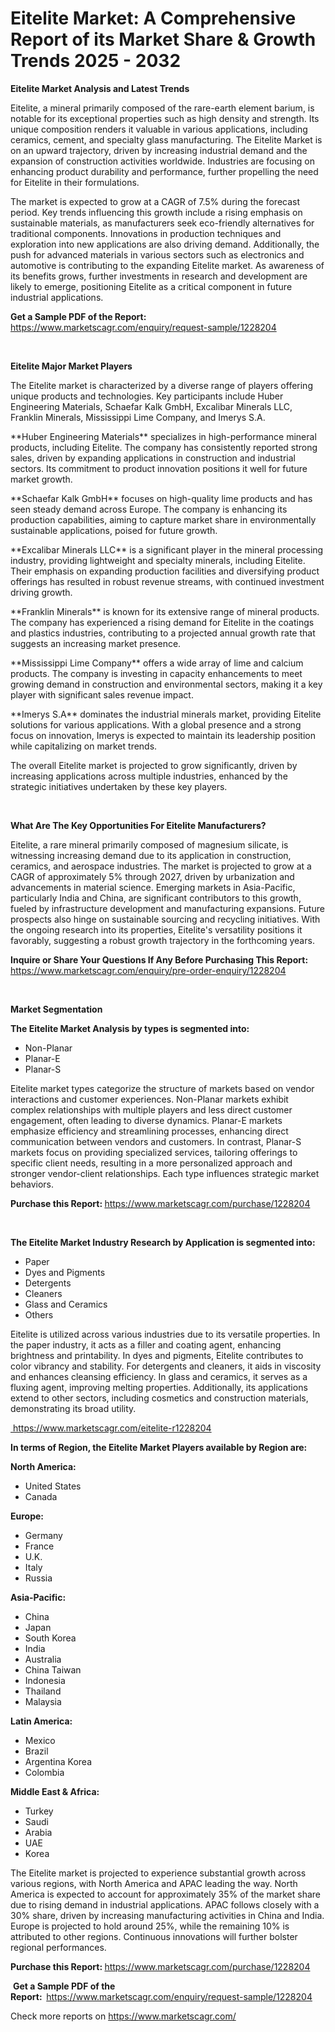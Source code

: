 <p><h1>Eitelite Market: A Comprehensive Report of its Market Share & Growth Trends 2025 - 2032</h1></p><p><strong>Eitelite Market Analysis and Latest Trends</strong></p>
<p><p>Eitelite, a mineral primarily composed of the rare-earth element barium, is notable for its exceptional properties such as high density and strength. Its unique composition renders it valuable in various applications, including ceramics, cement, and specialty glass manufacturing. The Eitelite Market is on an upward trajectory, driven by increasing industrial demand and the expansion of construction activities worldwide. Industries are focusing on enhancing product durability and performance, further propelling the need for Eitelite in their formulations.</p><p>The market is expected to grow at a CAGR of 7.5% during the forecast period. Key trends influencing this growth include a rising emphasis on sustainable materials, as manufacturers seek eco-friendly alternatives for traditional components. Innovations in production techniques and exploration into new applications are also driving demand. Additionally, the push for advanced materials in various sectors such as electronics and automotive is contributing to the expanding Eitelite market. As awareness of its benefits grows, further investments in research and development are likely to emerge, positioning Eitelite as a critical component in future industrial applications.</p></p>
<p><strong>Get a Sample PDF of the Report:&nbsp;</strong> <a href="https://www.marketscagr.com/enquiry/request-sample/1228204?utm_campaign=2304&utm_medium=2&utm_source=Github&utm_content=ia&utm_term=01042025&utm_id=eitelite">https://www.marketscagr.com/enquiry/request-sample/1228204</a></p>
<p>&nbsp;</p>
<p><strong>Eitelite Major Market Players</strong></p>
<p><p>The Eitelite market is characterized by a diverse range of players offering unique products and technologies. Key participants include Huber Engineering Materials, Schaefar Kalk GmbH, Excalibar Minerals LLC, Franklin Minerals, Mississippi Lime Company, and Imerys S.A.</p><p>**Huber Engineering Materials** specializes in high-performance mineral products, including Eitelite. The company has consistently reported strong sales, driven by expanding applications in construction and industrial sectors. Its commitment to product innovation positions it well for future market growth.</p><p>**Schaefar Kalk GmbH** focuses on high-quality lime products and has seen steady demand across Europe. The company is enhancing its production capabilities, aiming to capture market share in environmentally sustainable applications, poised for future growth.</p><p>**Excalibar Minerals LLC** is a significant player in the mineral processing industry, providing lightweight and specialty minerals, including Eitelite. Their emphasis on expanding production facilities and diversifying product offerings has resulted in robust revenue streams, with continued investment driving growth.</p><p>**Franklin Minerals** is known for its extensive range of mineral products. The company has experienced a rising demand for Eitelite in the coatings and plastics industries, contributing to a projected annual growth rate that suggests an increasing market presence.</p><p>**Mississippi Lime Company** offers a wide array of lime and calcium products. The company is investing in capacity enhancements to meet growing demand in construction and environmental sectors, making it a key player with significant sales revenue impact.</p><p>**Imerys S.A** dominates the industrial minerals market, providing Eitelite solutions for various applications. With a global presence and a strong focus on innovation, Imerys is expected to maintain its leadership position while capitalizing on market trends.</p><p>The overall Eitelite market is projected to grow significantly, driven by increasing applications across multiple industries, enhanced by the strategic initiatives undertaken by these key players.</p></p>
<p>&nbsp;</p>
<p><strong>What Are The Key Opportunities For Eitelite Manufacturers?</strong></p>
<p><p>Eitelite, a rare mineral primarily composed of magnesium silicate, is witnessing increasing demand due to its application in construction, ceramics, and aerospace industries. The market is projected to grow at a CAGR of approximately 5% through 2027, driven by urbanization and advancements in material science. Emerging markets in Asia-Pacific, particularly India and China, are significant contributors to this growth, fueled by infrastructure development and manufacturing expansions. Future prospects also hinge on sustainable sourcing and recycling initiatives. With the ongoing research into its properties, Eitelite's versatility positions it favorably, suggesting a robust growth trajectory in the forthcoming years.</p></p>
<p><strong>Inquire or Share Your Questions If Any Before Purchasing This Report:</strong> <a href="https://www.marketscagr.com/enquiry/pre-order-enquiry/1228204?utm_campaign=2304&utm_medium=2&utm_source=Github&utm_content=ia&utm_term=01042025&utm_id=eitelite">https://www.marketscagr.com/enquiry/pre-order-enquiry/1228204</a></p>
<p>&nbsp;</p>
<p><strong>Market Segmentation</strong></p>
<p><strong>The Eitelite Market Analysis by types is segmented into:</strong></p>
<p><ul><li>Non-Planar</li><li>Planar-E</li><li>Planar-S</li></ul></p>
<p><p>Eitelite market types categorize the structure of markets based on vendor interactions and customer experiences. Non-Planar markets exhibit complex relationships with multiple players and less direct customer engagement, often leading to diverse dynamics. Planar-E markets emphasize efficiency and streamlining processes, enhancing direct communication between vendors and customers. In contrast, Planar-S markets focus on providing specialized services, tailoring offerings to specific client needs, resulting in a more personalized approach and stronger vendor-client relationships. Each type influences strategic market behaviors.</p></p>
<p><strong>Purchase this Report:&nbsp;</strong><a href="https://www.marketscagr.com/purchase/1228204?utm_campaign=2304&utm_medium=2&utm_source=Github&utm_content=ia&utm_term=01042025&utm_id=eitelite">https://www.marketscagr.com/purchase/1228204</a></p>
<p>&nbsp;</p>
<p><strong>The Eitelite Market Industry Research by Application is segmented into:</strong></p>
<p><ul><li>Paper</li><li>Dyes and Pigments</li><li>Detergents</li><li>Cleaners</li><li>Glass and Ceramics</li><li>Others</li></ul></p>
<p><p>Eitelite is utilized across various industries due to its versatile properties. In the paper industry, it acts as a filler and coating agent, enhancing brightness and printability. In dyes and pigments, Eitelite contributes to color vibrancy and stability. For detergents and cleaners, it aids in viscosity and enhances cleansing efficiency. In glass and ceramics, it serves as a fluxing agent, improving melting properties. Additionally, its applications extend to other sectors, including cosmetics and construction materials, demonstrating its broad utility.</p></p>
<p><a href="https://www.marketscagr.com/eitelite-r1228204?utm_campaign=2304&utm_medium=2&utm_source=Github&utm_content=ia&utm_term=01042025&utm_id=eitelite">&nbsp;https://www.marketscagr.com/eitelite-r1228204</a></p>
<p><strong>In terms of Region, the Eitelite Market Players available by Region are:</strong></p>
<p>
    <p> <strong> North America: </strong>
        <ul>
            <li>United States</li>
            <li>Canada</li>
        </ul>
        </p> 
    <p> <strong> Europe: </strong>
        <ul>
            <li>Germany</li>
            <li>France</li>
            <li>U.K.</li>
            <li>Italy</li>
            <li>Russia</li>
        </ul>
        </p> 
    <p> <strong> Asia-Pacific: </strong>
        <ul>
            <li>China</li>
            <li>Japan</li>
            <li>South Korea</li>
            <li>India</li>
            <li>Australia</li>
            <li>China Taiwan</li>
            <li>Indonesia</li>
            <li>Thailand</li>
            <li>Malaysia</li>
        </ul>
        </p> 
    <p> <strong> Latin America: </strong>
        <ul>
            <li>Mexico</li>
            <li>Brazil</li>
            <li>Argentina Korea</li>
            <li>Colombia</li>
        </ul>
        </p> 
    <p> <strong> Middle East & Africa: </strong>
        <ul>
            <li>Turkey</li>
            <li>Saudi</li>
            <li>Arabia</li>
            <li>UAE</li>
            <li>Korea</li>
        </ul>
    </p>
    </p>
<p><p>The Eitelite market is projected to experience substantial growth across various regions, with North America and APAC leading the way. North America is expected to account for approximately 35% of the market share due to rising demand in industrial applications. APAC follows closely with a 30% share, driven by increasing manufacturing activities in China and India. Europe is projected to hold around 25%, while the remaining 10% is attributed to other regions. Continuous innovations will further bolster regional performances.</p></p>
<p><strong>Purchase this Report: </strong><a href="https://www.marketscagr.com/purchase/1228204?utm_campaign=2304&utm_medium=2&utm_source=Github&utm_content=ia&utm_term=01042025&utm_id=eitelite">https://www.marketscagr.com/purchase/1228204</a></p>
<p>&nbsp;<strong>Get a Sample PDF of the Report:&nbsp;&nbsp;</strong><a href="https://www.marketscagr.com/enquiry/request-sample/1228204?utm_campaign=2304&utm_medium=2&utm_source=Github&utm_content=ia&utm_term=01042025&utm_id=eitelite">https://www.marketscagr.com/enquiry/request-sample/1228204</a></p>
<p><strong></strong></p>
<p>Check more reports on <a href="https://www.marketscagr.com/?utm_campaign=2304&utm_medium=2&utm_source=Github&utm_content=ia&utm_term=01042025&utm_id=eitelite">https://www.marketscagr.com/</a></p>